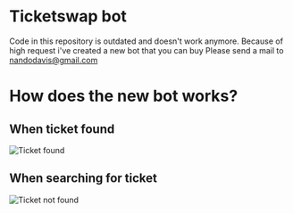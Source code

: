 # Ticketswap bot

Code in this repository is outdated and doesn't work anymore. Because of high request i've created a new bot that you can buy
Please send a mail to nandodavis@gmail.com
# How does the new bot works?

## When ticket found

![Ticket found](https://github.com/davisnando/ticketswap_bot/blob/master/assets/ticket_found.gif?raw=true)

## When searching for ticket

![Ticket not found](https://github.com/davisnando/ticketswap_bot/blob/master/assets/ticket_not_found.gif?raw=true)
